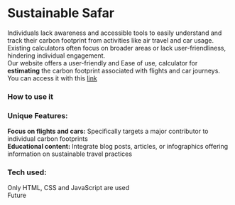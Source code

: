 # Sustainable Safar
Individuals lack awareness and accessible tools to easily understand and track their carbon footprint from activities like air travel and car usage. Existing calculators often focus on broader areas or lack user-friendliness, hindering individual engagement. 
<br>
Our website offers a user-friendly and Ease of use, calculator for <b>estimating</b> the carbon footprint associated with flights and car journeys.<br>You can access it with this <a href="https://sustainablesafar.freewebhostmost.com/">link</a>
<br>
<h3>How to use it</h3>

<h3>Unique Features:</h3>

<b>Focus on flights and cars:</b> Specifically targets a major contributor to individual carbon footprints 
<br>
<b>Educational content:</b> Integrate blog posts, articles, or infographics offering information on sustainable travel practices
<br>
<h3>Tech used:</h3>
Only HTML, CSS and JavaScript are used 
<br>
Future
